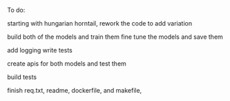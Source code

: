 To do:

starting with hungarian horntail, rework the code to add variation

build both of the models and train them
fine tune the models and save them

add logging
write tests

create apis for both models and test them

build tests

finish req.txt, readme, dockerfile, and makefile, 